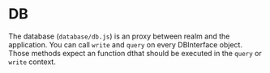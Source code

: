 # DB

The database (`database/db.js`) is an proxy between realm and the application.
You can call `write` and `query` on every DBInterface object.
Those methods expect an function dthat should be executed in the `query` or `write` context.
